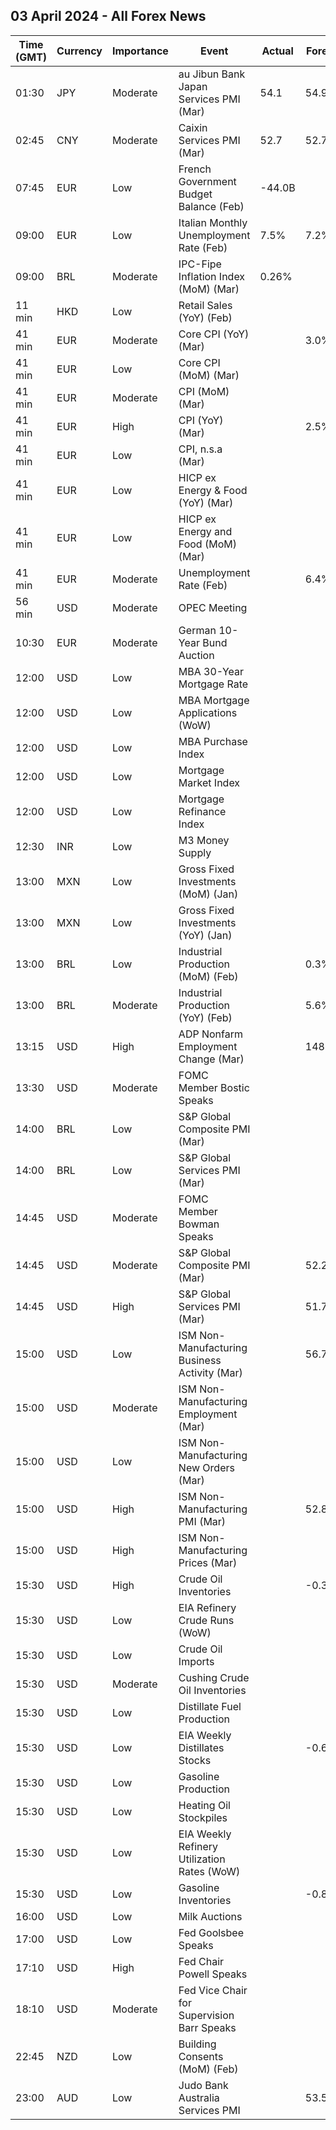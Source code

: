 ## 03 April 2024 - All Forex News

| Time (GMT) | Currency | Importance | Event | Actual | Forecast | Previous |
|------|----------|------------|-------|--------|----------|----------|
| 01:30 | JPY | Moderate | au Jibun Bank Japan Services PMI (Mar) | 54.1 | 54.9 | 52.9 |
| 02:45 | CNY | Moderate | Caixin Services PMI (Mar) | 52.7 | 52.7 | 52.5 |
| 07:45 | EUR | Low | French Government Budget Balance (Feb) | -44.0B |  | -25.7B |
| 09:00 | EUR | Low | Italian Monthly Unemployment Rate (Feb) | 7.5% | 7.2% | 7.3% |
| 09:00 | BRL | Moderate | IPC-Fipe Inflation Index (MoM) (Mar) | 0.26% |  | 0.46% |
| 11 min | HKD | Low | Retail Sales (YoY) (Feb) |  |  | 0.9% |
| 41 min | EUR | Moderate | Core CPI (YoY) (Mar) |  | 3.0% | 3.1% |
| 41 min | EUR | Low | Core CPI (MoM) (Mar) |  |  | 0.7% |
| 41 min | EUR | Moderate | CPI (MoM) (Mar) |  |  | 0.6% |
| 41 min | EUR | High | CPI (YoY) (Mar) |  | 2.5% | 2.6% |
| 41 min | EUR | Low | CPI, n.s.a (Mar) |  |  | 124.38 |
| 41 min | EUR | Low | HICP ex Energy & Food (YoY) (Mar) |  |  | 3.3% |
| 41 min | EUR | Low | HICP ex Energy and Food (MoM) (Mar) |  |  | 0.6% |
| 41 min | EUR | Moderate | Unemployment Rate (Feb) |  | 6.4% | 6.4% |
| 56 min | USD | Moderate | OPEC Meeting |  |  |  |
| 10:30 | EUR | Moderate | German 10-Year Bund Auction |  |  | 2.300% |
| 12:00 | USD | Low | MBA 30-Year Mortgage Rate |  |  | 6.93% |
| 12:00 | USD | Low | MBA Mortgage Applications (WoW) |  |  | -0.7% |
| 12:00 | USD | Low | MBA Purchase Index |  |  | 145.7 |
| 12:00 | USD | Low | Mortgage Market Index |  |  | 196.8 |
| 12:00 | USD | Low | Mortgage Refinance Index |  |  | 460.9 |
| 12:30 | INR | Low | M3 Money Supply |  |  | 11.3% |
| 13:00 | MXN | Low | Gross Fixed Investments (MoM) (Jan) |  |  | 0.00% |
| 13:00 | MXN | Low | Gross Fixed Investments (YoY) (Jan) |  |  | 13.40% |
| 13:00 | BRL | Low | Industrial Production (MoM) (Feb) |  | 0.3% | -1.6% |
| 13:00 | BRL | Moderate | Industrial Production (YoY) (Feb) |  | 5.6% | 3.6% |
| 13:15 | USD | High | ADP Nonfarm Employment Change (Mar) |  | 148K | 140K |
| 13:30 | USD | Moderate | FOMC Member Bostic Speaks |  |  |  |
| 14:00 | BRL | Low | S&P Global Composite PMI (Mar) |  |  | 55.1 |
| 14:00 | BRL | Low | S&P Global Services PMI (Mar) |  |  | 54.6 |
| 14:45 | USD | Moderate | FOMC Member Bowman Speaks |  |  |  |
| 14:45 | USD | Moderate | S&P Global Composite PMI (Mar) |  | 52.2 | 52.5 |
| 14:45 | USD | High | S&P Global Services PMI (Mar) |  | 51.7 | 52.3 |
| 15:00 | USD | Low | ISM Non-Manufacturing Business Activity (Mar) |  | 56.7 | 57.2 |
| 15:00 | USD | Moderate | ISM Non-Manufacturing Employment (Mar) |  |  | 48.0 |
| 15:00 | USD | Low | ISM Non-Manufacturing New Orders (Mar) |  |  | 56.1 |
| 15:00 | USD | High | ISM Non-Manufacturing PMI (Mar) |  | 52.8 | 52.6 |
| 15:00 | USD | High | ISM Non-Manufacturing Prices (Mar) |  |  | 58.6 |
| 15:30 | USD | High | Crude Oil Inventories |  | -0.300M | 3.165M |
| 15:30 | USD | Low | EIA Refinery Crude Runs (WoW) |  |  | 0.147M |
| 15:30 | USD | Low | Crude Oil Imports |  |  | 1.124M |
| 15:30 | USD | Moderate | Cushing Crude Oil Inventories |  |  | 2.107M |
| 15:30 | USD | Low | Distillate Fuel Production |  |  | 0.124M |
| 15:30 | USD | Low | EIA Weekly Distillates Stocks |  | -0.604M | -1.185M |
| 15:30 | USD | Low | Gasoline Production |  |  | -0.435M |
| 15:30 | USD | Low | Heating Oil Stockpiles |  |  | -0.609M |
| 15:30 | USD | Low | EIA Weekly Refinery Utilization Rates (WoW) |  |  | 0.9% |
| 15:30 | USD | Low | Gasoline Inventories |  | -0.820M | 1.299M |
| 16:00 | USD | Low | Milk Auctions |  |  | 3,497.0 |
| 17:00 | USD | Low | Fed Goolsbee Speaks |  |  |  |
| 17:10 | USD | High | Fed Chair Powell Speaks |  |  |  |
| 18:10 | USD | Moderate | Fed Vice Chair for Supervision Barr Speaks |  |  |  |
| 22:45 | NZD | Low | Building Consents (MoM) (Feb) |  |  | -8.8% |
| 23:00 | AUD | Low | Judo Bank Australia Services PMI |  | 53.5 | 53.1 |
